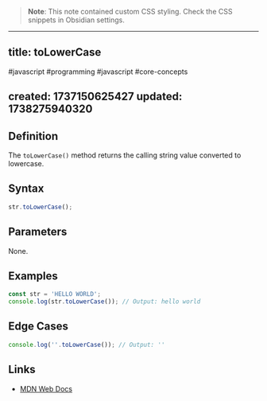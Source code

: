 
> **Note**: This note contained custom CSS styling. Check the CSS snippets in Obsidian settings.

---
title: toLowerCase
---

#javascript #programming #javascript #core-concepts

created: 1737150625427
updated: 1738275940320
---


<!--#region styles-->

<!--#endregion-->

## Definition

The `toLowerCase()` method returns the calling string value converted to lowercase.

## Syntax

```js
str.toLowerCase();
```

## Parameters

None.

## Examples

```js
const str = 'HELLO WORLD';
console.log(str.toLowerCase()); // Output: hello world
```

## Edge Cases

```js
console.log(''.toLowerCase()); // Output: ''
```

## Links

-   [MDN Web Docs](https://developer.mozilla.org/en-US/docs/Web/JavaScript/Reference/Global_Objects/String/toLowerCase)